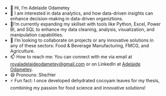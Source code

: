 - 👋 Hi, I’m Adelaide Odametey
- 👀 I am interested in data analytics, and how data-driven insights can enhance decision-making in data-driven organiztions.
- 🌱I’m currently expanding my skillset with tools like Python, Excel, Power BI, and SQL to enhance my data cleaning, analysis, visualization, and manipulation capabilities.
- 💞️ I’m looking to collaborate on projects or any innovative solutions in any of these sectors: Food & Beverage Manufacturing, FMCG, and Agriculture.
- 📫 How to reach me: You can connect with me via email at royaladelaideodametey@gmail.com or on LinkedIn at [Adelaide Odametey](https://www.linkedin.com/in/adelaide-odametey).
- 😄 Pronouns: She/Her
- ⚡ Fun fact: I once developed dehydrated cocoyam leaves for my thesis, combining my passion for food science and innovative solutions!


<!---
AdelaideOd/AdelaideOd is a ✨ special ✨ repository because its `README.md` (this file) appears on your GitHub profile.
You can click the Preview link to take a look at your changes.
--->
